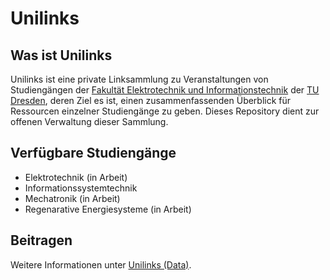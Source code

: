 # Unilinks

## Was ist Unilinks

Unilinks ist eine private Linksammlung zu Veranstaltungen von Studiengängen der [Fakultät Elektrotechnik und Informationstechnik](https://tu-dresden.de/ing/elektrotechnik) der [TU Dresden](https://tu-dresden.de/), deren Ziel es ist, einen zusammenfassenden Überblick für Ressourcen einzelner Studiengänge zu geben. Dieses Repository dient zur offenen Verwaltung dieser Sammlung.


## Verfügbare Studiengänge

* Elektrotechnik 						(in Arbeit)
* Informationssystemtechnik
* Mechatronik 							(in Arbeit)
* Regenarative Energiesysteme 			(in Arbeit)

## Beitragen

Weitere Informationen unter [Unilinks (Data)](https://github.com/unilinks/data).
